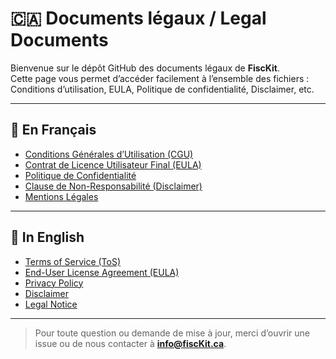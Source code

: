 # 🇨🇦 Documents légaux / Legal Documents

Bienvenue sur le dépôt GitHub des documents légaux de **FiscKit**.  
Cette page vous permet d’accéder facilement à l’ensemble des fichiers : Conditions d’utilisation, EULA, Politique de confidentialité, Disclaimer, etc.

---

## 📂 En Français

- [Conditions Générales d’Utilisation (CGU)](Conditions-Générales-d'Utilisation.md)  
- [Contrat de Licence Utilisateur Final (EULA)](Contrat-de-Licence-Utilisateur-Final-(EULA).md)  
- [Politique de Confidentialité](politique-de-confidentialité.md)  
- [Clause de Non-Responsabilité (Disclaimer)](Clause-de-non-responsabilité.md)  
- [Mentions Légales](Legal-Notice.md)  

---

## 📂 In English

- [Terms of Service (ToS)](Terms-of-Service.md)  
- [End-User License Agreement (EULA)](End-User-Licence-Agreement-(EULA).md)  
- [Privacy Policy](privacy-policy.md)  
- [Disclaimer](Disclaimer.md)  
- [Legal Notice](Legal-Notice.md)  

---

> Pour toute question ou demande de mise à jour, merci d’ouvrir une issue ou de nous contacter à **info@fiscKit.ca**.
